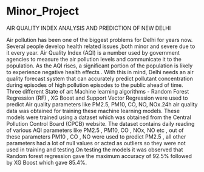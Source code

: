 # Minor_Project
AIR QUALITY INDEX ANALYSIS AND PREDICTION OF NEW DELHI

 Air pollution has been one of the biggest problems for Delhi for years now. Several people develop health related issues ,both minor and severe due to it every year. Air Quality Index (AQI) is a number used by government agencies to measure the air pollution levels and communicate it to the population. As the AQI rises, a significant portion of the population is likely to experience negative health effects . With this in mind, Delhi needs an air quality forecast system that can accurately predict pollutant concentration during episodes of high pollution episodes to the public ahead of time. Three different State of art Machine learning algorithms - Random Forest Regression (RF) , XG Boost and Support Vector Regression were used to predict Air quality parameters like PM2.5, PM10, CO, NO, NOx.24h air quality data was obtained for training these machine learning models. These models were trained using a dataset which was obtained from the Central Pollution Control Board (CPCB) website. The dataset contains daily reading of various AQI parameters like PM2.5 , PM10, CO , NOx, NO etc , out of these parameters PM10 , CO , NO were used to predict PM2.5 , all other parameters had a lot of null values or acted as outliers so they were not used in training and testing.On testing the models it was observed that Random forest regression gave the maximum accuracy of 92.5% followed by XG Boost which gave 85.4%.
